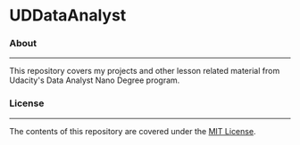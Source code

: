 # UDDataAnalyst

### About
---
This repository covers my projects and other lesson related material from Udacity's Data Analyst Nano Degree program.

### License
---
The contents of this repository are covered under the [MIT License](https://github.com/udacity/ud777-writing-readmes/blob/master/LICENSE).
